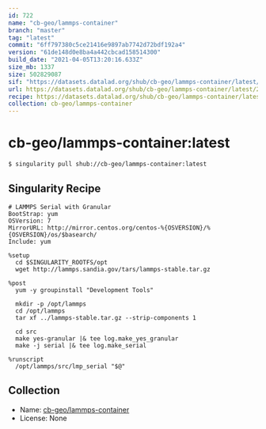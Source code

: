 ```yaml
---
id: 722
name: "cb-geo/lammps-container"
branch: "master"
tag: "latest"
commit: "6ff797380c5ce21416e9897ab7742d72bdf192a4"
version: "61de148d0e8ba4a442cbcad158514300"
build_date: "2021-04-05T13:20:16.633Z"
size_mb: 1337
size: 502829087
sif: "https://datasets.datalad.org/shub/cb-geo/lammps-container/latest/2021-04-05-6ff79738-61de148d/61de148d0e8ba4a442cbcad158514300.simg"
url: https://datasets.datalad.org/shub/cb-geo/lammps-container/latest/2021-04-05-6ff79738-61de148d/
recipe: https://datasets.datalad.org/shub/cb-geo/lammps-container/latest/2021-04-05-6ff79738-61de148d/Singularity
collection: cb-geo/lammps-container
---
```


# cb-geo/lammps-container:latest

```bash
$ singularity pull shub://cb-geo/lammps-container:latest
```

## Singularity Recipe

```singularity
# LAMMPS Serial with Granular
BootStrap: yum
OSVersion: 7
MirrorURL: http://mirror.centos.org/centos-%{OSVERSION}/%{OSVERSION}/os/$basearch/
Include: yum

%setup
  cd $SINGULARITY_ROOTFS/opt
  wget http://lammps.sandia.gov/tars/lammps-stable.tar.gz

%post
  yum -y groupinstall "Development Tools"

  mkdir -p /opt/lammps
  cd /opt/lammps
  tar xf ../lammps-stable.tar.gz --strip-components 1

  cd src
  make yes-granular |& tee log.make_yes_granular
  make -j serial |& tee log.make_serial

%runscript
  /opt/lammps/src/lmp_serial "$@"
```

## Collection

 - Name: [cb-geo/lammps-container](https://github.com/cb-geo/lammps-container)
 - License: None

